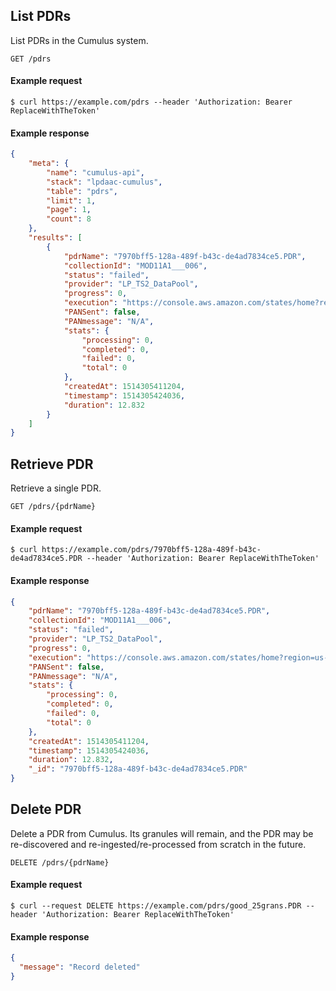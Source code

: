 ## List PDRs

List PDRs in the Cumulus system.

```endpoint
GET /pdrs
```

#### Example request

```curl
$ curl https://example.com/pdrs --header 'Authorization: Bearer ReplaceWithTheToken'
```

#### Example response

```json
{
    "meta": {
        "name": "cumulus-api",
        "stack": "lpdaac-cumulus",
        "table": "pdrs",
        "limit": 1,
        "page": 1,
        "count": 8
    },
    "results": [
        {
            "pdrName": "7970bff5-128a-489f-b43c-de4ad7834ce5.PDR",
            "collectionId": "MOD11A1___006",
            "status": "failed",
            "provider": "LP_TS2_DataPool",
            "progress": 0,
            "execution": "https://console.aws.amazon.com/states/home?region=us-east-1#/executions/details/arn:aws:states:us-east-1:ACCOUNT:execution:LpdaacCumulusIngestGranuleStateMachine-N3CLGBXRPAT9:6ef0c52f83c549db58b3a1e50",
            "PANSent": false,
            "PANmessage": "N/A",
            "stats": {
                "processing": 0,
                "completed": 0,
                "failed": 0,
                "total": 0
            },
            "createdAt": 1514305411204,
            "timestamp": 1514305424036,
            "duration": 12.832
        }
    ]
}
```

## Retrieve PDR

Retrieve a single PDR.

```endpoint
GET /pdrs/{pdrName}
```

#### Example request

```curl
$ curl https://example.com/pdrs/7970bff5-128a-489f-b43c-de4ad7834ce5.PDR --header 'Authorization: Bearer ReplaceWithTheToken'
```

#### Example response

```json
{
    "pdrName": "7970bff5-128a-489f-b43c-de4ad7834ce5.PDR",
    "collectionId": "MOD11A1___006",
    "status": "failed",
    "provider": "LP_TS2_DataPool",
    "progress": 0,
    "execution": "https://console.aws.amazon.com/states/home?region=us-east-1#/executions/details/arn:aws:states:us-east-1:ACCOUNT:execution:LpdaacCumulusIngestGranuleStateMachine-N3CLGBXRPAT9:6ef0c52f83c549db58b3a1e50",
    "PANSent": false,
    "PANmessage": "N/A",
    "stats": {
        "processing": 0,
        "completed": 0,
        "failed": 0,
        "total": 0
    },
    "createdAt": 1514305411204,
    "timestamp": 1514305424036,
    "duration": 12.832,
    "_id": "7970bff5-128a-489f-b43c-de4ad7834ce5.PDR"
}
```

## Delete PDR

Delete a PDR from Cumulus. Its granules will remain, and the PDR may be re-discovered and re-ingested/re-processed from scratch in the future.

```endpoint
DELETE /pdrs/{pdrName}
```

#### Example request

```curl
$ curl --request DELETE https://example.com/pdrs/good_25grans.PDR --header 'Authorization: Bearer ReplaceWithTheToken'

```

#### Example response

```json
{
  "message": "Record deleted"
}
```
